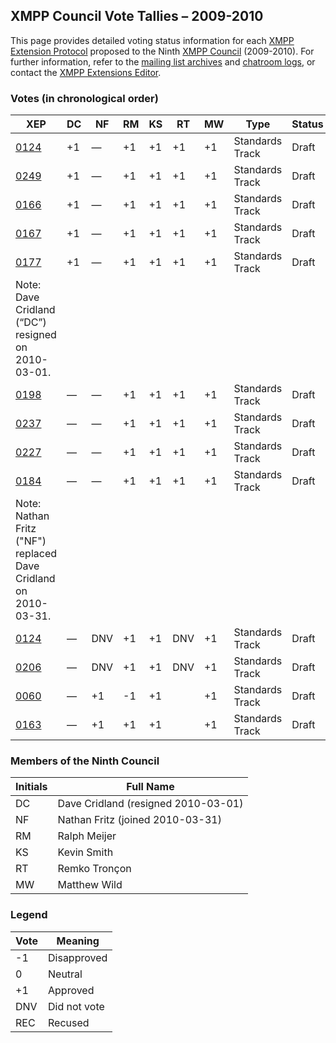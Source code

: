 XMPP Council Vote Tallies – 2009-2010
-------------------------------------

This page provides detailed voting status information for each [XMPP Extension Protocol] proposed to the Ninth [XMPP Council] (2009-2010). For further information, refer to the [mailing list archives] and [chatroom logs], or contact the [XMPP Extensions Editor].

### Votes (in chronological order)

| XEP    | DC  | NF  | RM  | KS  | RT  | MW  | Type            | Status | Version | Date               |
|--------|-----|-----|-----|-----|-----|-----|-----------------|--------|---------|--------------------|
| [0124] | +1  | —   | +1  | +1  | +1  | +1  | Standards Track | Draft  | 1.9     | 2009-11-06         |
| [0249] | +1  | —   | +1  | +1  | +1  | +1  | Standards Track | Draft  | 1.1     | 2009-12-07         |
| [0166] | +1  | —   | +1  | +1  | +1  | +1  | Standards Track | Draft  | 1.1     | 2009-12-23         |
| [0167] | +1  | —   | +1  | +1  | +1  | +1  | Standards Track | Draft  | 1.1     | 2009-12-23         |
| [0177] | +1  | —   | +1  | +1  | +1  | +1  | Standards Track | Draft  | 1.1     | 2009-12-23         |
| Note: Dave Cridland (“DC”) resigned on 2010-03-01.                                                   |
| [0198] | —   | —   | +1  | +1  | +1  | +1  | Standards Track | Draft  | 1.1     | 2010-03-05         |
| [0237] | —   | —   | +1  | +1  | +1  | +1  | Standards Track | Draft  | 1.1     | 2010-03-05         |
| [0227] | —   | —   | +1  | +1  | +1  | +1  | Standards Track | Draft  | 1.0     | 2010-03-12         |
| [0184] | —   | —   | +1  | +1  | +1  | +1  | Standards Track | Draft  | 1.1     | 2010-03-31         |
| Note: Nathan Fritz ("NF") replaced Dave Cridland on 2010-03-31.                                      |
| [0124] | —   | DNV | +1  | +1  | DNV | +1  | Standards Track | Draft  | 1.10    | 2010-07-02         |
| [0206] | —   | DNV | +1  | +1  | DNV | +1  | Standards Track | Draft  | 1.3     | 2010-07-02         |
| [0060] | —   | +1  | -1  | +1  |     | +1  | Standards Track | Draft  | 1.13    | voting in progress |
| [0163] | —   | +1  | +1  | +1  |     | +1  | Standards Track | Draft  | 1.2     | voting in progress |

### Members of the Ninth Council

| Initials | Full Name                           |
|----------|-------------------------------------|
| DC       | Dave Cridland (resigned 2010-03-01) |
| NF       | Nathan Fritz (joined 2010-03-31)    |
| RM       | Ralph Meijer                        |
| KS       | Kevin Smith                         |
| RT       | Remko Tronçon                       |
| MW       | Matthew Wild                        |

### Legend

| Vote | Meaning      |
|------|--------------|
| -1   | Disapproved  |
| 0    | Neutral      |
| +1   | Approved     |
| DNV  | Did not vote |
| REC  | Recused      |

  [XMPP Extension Protocol]: /extensions/
  [XMPP Council]: /council/
  [mailing list archives]: http://mail.jabber.org/pipermail/council/
  [chatroom logs]: http://xmpp.org:5290/muc_log/muc.xmpp.org/council/
  [XMPP Extensions Editor]: /extensions/editor.shtml
  [0124]: /extensions/xep-0124.html
  [0249]: /extensions/xep-0249.html
  [0166]: /extensions/xep-0166.html
  [0167]: /extensions/xep-0167.html
  [0177]: /extensions/xep-0177.html
  [0198]: /extensions/xep-0198.html
  [0237]: /extensions/xep-0237.html
  [0227]: /extensions/xep-0227.html
  [0184]: /extensions/xep-0184.html
  [0124]: /extensions/xep-0124.html
  [0206]: /extensions/xep-0206.html
  [0060]: /extensions/xep-0060.html
  [0163]: /extensions/xep-0163.html
